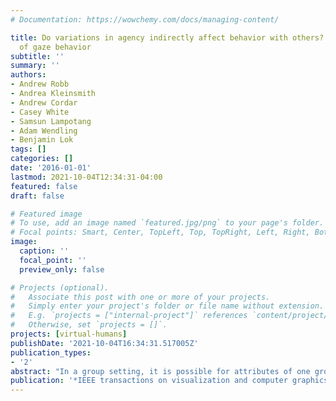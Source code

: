 ```yaml
---
# Documentation: https://wowchemy.com/docs/managing-content/

title: Do variations in agency indirectly affect behavior with others? an analysis
  of gaze behavior
subtitle: ''
summary: ''
authors:
- Andrew Robb
- Andrea Kleinsmith
- Andrew Cordar
- Casey White
- Samsun Lampotang
- Adam Wendling
- Benjamin Lok
tags: []
categories: []
date: '2016-01-01'
lastmod: 2021-10-04T12:34:31-04:00
featured: false
draft: false

# Featured image
# To use, add an image named `featured.jpg/png` to your page's folder.
# Focal points: Smart, Center, TopLeft, Top, TopRight, Left, Right, BottomLeft, Bottom, BottomRight.
image:
  caption: ''
  focal_point: ''
  preview_only: false

# Projects (optional).
#   Associate this post with one or more of your projects.
#   Simply enter your project's folder or file name without extension.
#   E.g. `projects = ["internal-project"]` references `content/project/deep-learning/index.md`.
#   Otherwise, set `projects = []`.
projects: [virtual-humans]
publishDate: '2021-10-04T16:34:31.517005Z'
publication_types:
- '2'
abstract: "In a group setting, it is possible for attributes of one group member to indirectly affect how other group members are perceived. In this paper, we explore whether one group member's agency (e.g. if they are real or virtual) can indirectly affect behavior with other group members. We also consider whether variations in the agency of a group member directly affects behavior with that group member. To do so, we examined gaze behavior during a team training exercise, in which sixty-nine nurses worked with a surgeon and an anesthesiologist to prepare a simulated patient for surgery. The agency of the surgeon and the anesthesiologist were varied between conditions. Nurses' gaze behavior was coded using videos of their interactions. Agency was observed to directly affect behavior, such that participants spent more time gazing at virtual teammates than human teammates. However, participants continued to obey polite gaze norms with virtual teammates. In contrast, agency was not observed to indirectly affect gaze behavior. The presence of a second human did not affect participants' gaze behavior with virtual teammates."
publication: '*IEEE transactions on visualization and computer graphics*'
---
```


